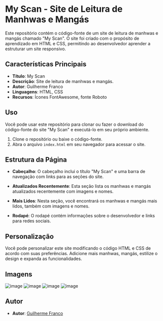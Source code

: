 # My Scan - Site de Leitura de Manhwas e Mangás

Este repositório contém o código-fonte de um site de leitura de manhwas e mangás chamado "My Scan". O site foi criado com o propósito de aprendizado em HTML e CSS, permitindo ao desenvolvedor aprender a estruturar um site responsivo.

## Características Principais

- **Título**: My Scan
- **Descrição**: Site de leitura de manhwas e mangás.
- **Autor**: Guilherme Franco
- **Linguagens**: HTML, CSS
- **Recursos**: Ícones FontAwesome, fonte Roboto

## Uso

Você pode usar este repositório para clonar ou fazer o download do código-fonte do site "My Scan" e executá-lo em seu próprio ambiente.

1. Clone o repositório ou baixe o código-fonte.
2. Abra o arquivo `index.html` em seu navegador para acessar o site.

## Estrutura da Página

- **Cabeçalho**: O cabeçalho inclui o título "My Scan" e uma barra de navegação com links para as seções do site.

- **Atualizados Recentemente**: Esta seção lista os manhwas e mangás atualizados recentemente com imagens e nomes.

- **Mais Lidos**: Nesta seção, você encontrará os manhwas e mangás mais lidos, também com imagens e nomes.

- **Rodapé**: O rodapé contém informações sobre o desenvolvedor e links para redes sociais.

## Personalização

Você pode personalizar este site modificando o código HTML e CSS de acordo com suas preferências. Adicione mais manhwas, mangás, estilize o design e expanda as funcionalidades.

## Imagens
![image](https://github.com/Guilhermwn/Portfolio_HTML/assets/32494940/33dec850-0b7c-4d30-8e18-e3326abbbaa6)
![image](https://github.com/Guilhermwn/Portfolio_HTML/assets/32494940/97216b47-2399-41f5-b6af-e7bad24e069b)
![image](https://github.com/Guilhermwn/Portfolio_HTML/assets/32494940/4407cc25-8266-4281-96ec-35a9b683559a)
![image](https://github.com/Guilhermwn/Portfolio_HTML/assets/32494940/a2e390b6-7127-4d17-91db-511e51f619a2)

## Autor

- **Autor**: [Guilherme Franco](https://github.com/Guilhermwn)

